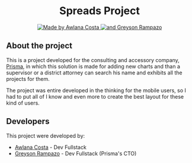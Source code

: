 <h1 style="text-align: center">Spreads Project</h1>

<p style="text-align: center">
  <a href="https://github.com/awlana04">
    <img alt="Made by Awlana Costa" src="https://img.shields.io/badge/made%20by-Awlana Costa-%2300FF00">
  </a>

  <a href="https://github.com/greysonrzf">
    <img alt="and Greyson Rampazo" src="https://img.shields.io/badge/,-Greyson Rampazo-%2300FF00">
  </a>
</p>

## About the project

This is a project developed for the consulting and accessory company, [Prisma](http://prismapromotora.com.br/), in which this solution is made for adding new charts and than a supervisor or a district attorney can search his name and exhibits all the projects for them.

The project was entire developed in the thinking for the mobile users, so I had to put all of I know and even more to create the best layout for these kind of users.

## Developers

This project were developed by:

- [Awlana Costa](https://github.com/awlana04) - Dev Fullstack
- [Greyson Rampazo](https://github.com/greysonrzf) - Dev Fullstack (Prisma's CTO)